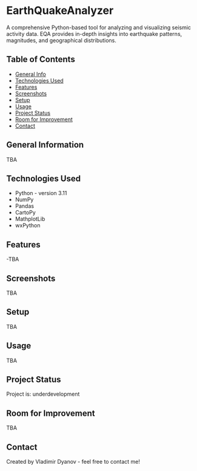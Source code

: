 # EarthQuakeAnalyzer
A comprehensive Python-based tool for analyzing and visualizing seismic activity data. EQA provides in-depth insights into earthquake patterns, magnitudes, and geographical distributions.

## Table of Contents
* [General Info](#general-information)
* [Technologies Used](#technologies-used)
* [Features](#features)
* [Screenshots](#screenshots)
* [Setup](#setup)
* [Usage](#usage)
* [Project Status](#project-status)
* [Room for Improvement](#room-for-improvement)
* [Contact](#contact)


## General Information
TBA


## Technologies Used
- Python - version 3.11
- NumPy
- Pandas
- CartoPy
- MathplotLib
- wxPython


## Features
-TBA

## Screenshots
TBA

## Setup
TBA
## Usage
TBA

## Project Status
Project is: underdevelopment

## Room for Improvement
TBA


## Contact
Created by Vladimir Dyanov - feel free to contact me!

